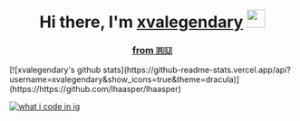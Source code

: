 <h1 align="center">Hi there, I'm <a href="https://vk.com/xvalegendary" target="_blank">xvalegendary</a> 
<img src="https://github.com/blackcater/blackcater/raw/main/images/Hi.gif" height="32"/></h1>
<h3 style="text-decoration:underline;" align="center">from 🇷🇺</h3>
[![xvalegendary's github stats](https://github-readme-stats.vercel.app/api?username=xvalegendary&show_icons=true&theme=dracula)](https://https://github.com/lhaasper/lhaasper)

[![what i code in ig](https://github-readme-stats.vercel.app/api/top-langs/?username=xvalegendary&theme=dracula&show_icons=true)](https://www.youtube.com/watchv=dQw4w9WgXcQ)
